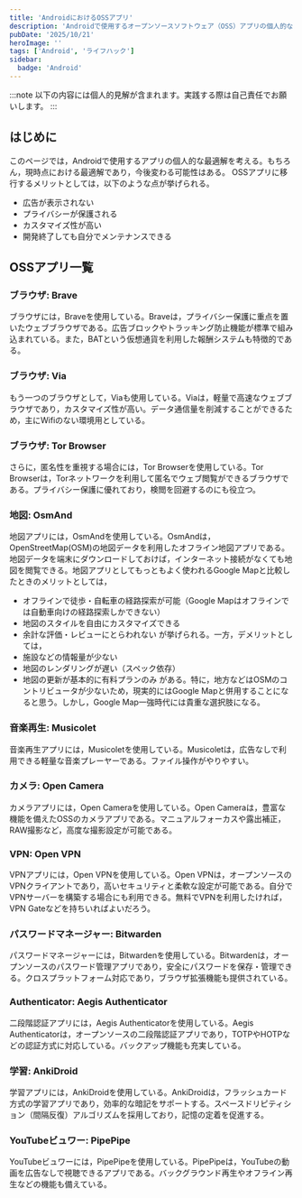 ```yaml
---
title: 'AndroidにおけるOSSアプリ'
description: 'Androidで使用するオープンソースソフトウェア（OSS）アプリの個人的な最適解を紹介します。地図アプリのOsmAnd、音楽再生アプリのMusicolet、カメラアプリのOpen Camera、ブラウザのBraveやVia、VPNクライアントのOpen VPN、学習アプリのAnkiDroidなど、多様なOSSアプリを取り上げ、その特徴と利点を解説します。広告非表示、プライバシー保護、高いカスタマイズ性など、OSSアプリを選ぶメリットについても触れています。Androidユーザーにとって有益な情報を提供するガイド記事です。'
pubDate: '2025/10/21'
heroImage: ''
tags: ['Android', 'ライフハック']
sidebar:
  badge: 'Android'
---
```


:::note
以下の内容には個人的見解が含まれます。実践する際は自己責任でお願いします。
:::

## はじめに
このページでは，Androidで使用するアプリの個人的な最適解を考える。もちろん，現時点における最適解であり，今後変わる可能性はある。
OSSアプリに移行するメリットとしては，以下のような点が挙げられる。
- 広告が表示されない
- プライバシーが保護される
- カスタマイズ性が高い
- 開発終了しても自分でメンテナンスできる

## OSSアプリ一覧
### ブラウザ: Brave
ブラウザには，Braveを使用している。Braveは，プライバシー保護に重点を置いたウェブブラウザである。広告ブロックやトラッキング防止機能が標準で組み込まれている。また，BATという仮想通貨を利用した報酬システムも特徴的である。

### ブラウザ: Via
もう一つのブラウザとして，Viaも使用している。Viaは，軽量で高速なウェブブラウザであり，カスタマイズ性が高い。データ通信量を削減することができるため，主にWifiのない環境用としている。

### ブラウザ: Tor Browser
さらに，匿名性を重視する場合には，Tor Browserを使用している。Tor Browserは，Torネットワークを利用して匿名でウェブ閲覧ができるブラウザである。プライバシー保護に優れており，検閲を回避するのにも役立つ。

### 地図: OsmAnd
地図アプリには，OsmAndを使用している。OsmAndは，OpenStreetMap(OSM)の地図データを利用したオフライン地図アプリである。地図データを端末にダウンロードしておけば，インターネット接続がなくても地図を閲覧できる。地図アプリとしてもっともよく使われるGoogle Mapと比較したときのメリットとしては，
- オフラインで徒歩・自転車の経路探索が可能（Google Mapはオフラインでは自動車向けの経路探索しかできない）
- 地図のスタイルを自由にカスタマイズできる
- 余計な評価・レビューにとらわれない
が挙げられる。一方，デメリットとしては，
- 施設などの情報量が少ない
- 地図のレンダリングが遅い（スペック依存）
- 地図の更新が基本的に有料プランのみ
がある。特に，地方などはOSMのコントリビュータが少ないため，現実的にはGoogle Mapと併用することになると思う。しかし，Google Map一強時代には貴重な選択肢になる。

### 音楽再生: Musicolet
音楽再生アプリには，Musicoletを使用している。Musicoletは，広告なしで利用できる軽量な音楽プレーヤーである。ファイル操作がやりやすい。

### カメラ: Open Camera
カメラアプリには，Open Cameraを使用している。Open Cameraは，豊富な機能を備えたOSSのカメラアプリである。マニュアルフォーカスや露出補正，RAW撮影など，高度な撮影設定が可能である。

### VPN: Open VPN
VPNアプリには，Open VPNを使用している。Open VPNは，オープンソースのVPNクライアントであり，高いセキュリティと柔軟な設定が可能である。自分でVPNサーバーを構築する場合にも利用できる。無料でVPNを利用したければ，VPN Gateなどを持ちいればよいだろう。

### パスワードマネージャー: Bitwarden
パスワードマネージャーには，Bitwardenを使用している。Bitwardenは，オープンソースのパスワード管理アプリであり，安全にパスワードを保存・管理できる。クロスプラットフォーム対応であり，ブラウザ拡張機能も提供されている。

### Authenticator: Aegis Authenticator
二段階認証アプリには，Aegis Authenticatorを使用している。Aegis Authenticatorは，オープンソースの二段階認証アプリであり，TOTPやHOTPなどの認証方式に対応している。バックアップ機能も充実している。

### 学習: AnkiDroid
学習アプリには，AnkiDroidを使用している。AnkiDroidは，フラッシュカード方式の学習アプリであり，効率的な暗記をサポートする。スペースドリピティション（間隔反復）アルゴリズムを採用しており，記憶の定着を促進する。

### YouTubeビュワー: PipePipe
YouTubeビュワーには，PipePipeを使用している。PipePipeは，YouTubeの動画を広告なしで視聴できるアプリである。バックグラウンド再生やオフライン再生などの機能も備えている。